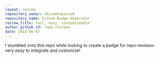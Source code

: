 ```yaml
---
layout: review
repository_owner: shivamkapasia0
repository_name: Github-Badge-Generator
review_title: fast, easy, customizeable
author_github_id: repo-reviews
date: 2023-06-07
---
```

I stumbled onto this repo while looking to create a badge for repo-reviews- very easy to integrate and customize!

